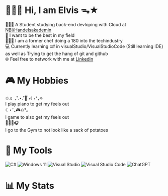 

# 👨🏻‍💻 Hi, I am Elvis ᯓ★

👨🏻‍💻 A Student studying back-end devloping with Cloud at [NBI/Handelsakademin](https://www.nbi-handelsakademin.se)<br/>
🔆 I want to be the best in my field<br/>
👩🏻‍🍳 I am a former chef doing a 180 into the techindustry<br/>
💻 Currently learning c# in visualStudio/VisualStudioCode (Still learning IDE) as well as Trying to get the hang of git and github<br/>
🌐 Feel free to network with me at [Linkedin](https://www.linkedin.com/in/elvis-nilsson-6852892b3)<br/>

# 🎮 My Hobbies<br/>
✩♬ ₊˚.⋆.˚🎹࣪ ࣪⋆☾⋆⁺₊✧<br/>
I play piano to get my feels out<br/>
☾⋆⁺₊🎮✩°｡<br/>
I game to also get my feels out<br/>
🏋🏻‍♀️🎧<br/>
I go to the Gym to not look like a sack of potatoes<br/>

# 🧰 My Tools
![C#](https://img.shields.io/badge/c%23-%23239120.svg?style=for-the-badge&logo=csharp&logoColor=white)
![Windows 11](https://img.shields.io/badge/Windows%2011-%230079d5.svg?style=for-the-badge&logo=Windows%2011&logoColor=white)
![Visual Studio](https://img.shields.io/badge/Visual%20Studio-5C2D91.svg?style=for-the-badge&logo=visual-studio&logoColor=white)
![Visual Studio Code](https://img.shields.io/badge/Visual%20Studio%20Code-0078d7.svg?style=for-the-badge&logo=visual-studio-code&logoColor=white)
![ChatGPT](https://img.shields.io/badge/chatGPT-74aa9c?style=for-the-badge&logo=openai&logoColor=white)

# 📊 My Stats<br/>
